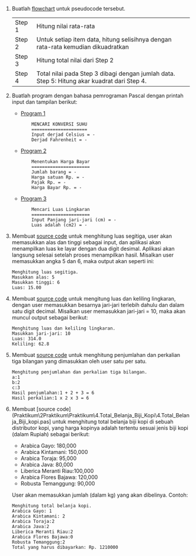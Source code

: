 1. Buatlah [flowchart](/Praktikum/2Praktikum/Modul/1.flowchartSD/flowchartSD.pdf) untuk pseudocode tersebut.

    <table>
        <tr>
            <td>Step 1</td>
            <td>Hitung nilai rata-rata</td>
        </tr>
        <tr>
            <td>Step 2</td>
            <td>Untuk setiap item data, hitung selisihnya dengan rata-rata kemudian dikuadratkan</td>
        </tr>
        <tr>
            <td>Step 3</td>
            <td>Hitung total nilai dari Step 2</td>
        </tr>
        <tr>
            <td>Step 4</td>
            <td>Total nilai pada Step 3 dibagi dengan jumlah data. Step 5: Hitung akar kuadrat dari Step 4.</td>
        </tr>
    </table>


2. Buatlah program dengan bahasa pemrograman Pascal dengan printah input dan tampilan berikut:
    - [Program 1](/Praktikum/2Praktikum/Modul/2.Konversi_Suhu/2.Konversi_Suhu.pas)
        ```
            MENCARI KONVERSI SUHU
            =====================
            Input derjad Celsius = -
            Derjad Fahrenheit = -
        ```
    - [Program 2](/Praktikum/2Praktikum/Modul/3.Menentukan_Harga_Bayar/3.Menentukan_Harga_bayar.pas)
        ```
            Menentukan Harga Bayar
            ======================
            Jumlah barang = -
            Harga satuan Rp. = -
            Pajak Rp. = -
            Harga Bayar Rp. = -
        ```
    - [Program 3](/Praktikum/2Praktikum/Modul/4.Mencari_Luas_Lingkaran/4.Mencari_Luas_Lingkaran.pas)
        ```
            Mencari Luas Lingkaran
            ======================
            Input Panjang jari-jari (cm) = -
            Luas adalah (cm2) = -
        ```

3. Membuat [source code](Praktikum\2Praktikum\Praktikum\1.Luas_Segitiga\1.Luas_Segitiga.pas) untuk menghitung luas segitiga, user akan memasukkan alas dan tinggi sebagai input, dan aplikasi akan menampilkan luas ke layar dengan dua digit desimal. Aplikasi akan langsung selesai setelah proses menampilkan hasil. Misalkan user memasukkan angka 5 dan 6, maka output akan seperti ini:
    ```
    Menghitung luas segitiga.
    Masukkan alas: 5
    Masukkan tinggi: 6
    Luas: 15.00
    ```

4. Membuat [source code](\Praktikum\2Praktikum\Praktikum\2.Luas_Dan_Keliling_Lingkaran\2.Luas_Dan_Keliling_Lingkaran.pas) untuk mengitung luas dan keliling lingkaran, dengan user memasukkan besarnya jari-jari terlebih dahulu dan dalam satu digit decimal. Misalkan user memasukkan jari-jari = 10, maka akan muncul output sebagai berikut:
    ```
    Menghitung luas dan keliling lingkaran.
    Masukkan jari-jari: 10
    Luas: 314.0
    Keliling: 62.8
    ```

5. Membuat [source code](\Praktikum\2Praktikum\Praktikum\3.Penjumlahan_Perkalian_3_Bilangan\3.Penjumlahan_Perkalian3Bilangan.pas) untuk menghitung penjumlahan dan perkalian tiga bilangan yang dimasukkan oleh user satu per satu.
    ```
    Menghitung penjumlahan dan perkalian tiga bilangan.
    a:1
    b:2
    c:3
    Hasil penjumlahan:1 + 2 + 3 = 6
    Hasil perkalian:1 x 2 x 3 = 6
    ```

6. Membuat [source code](Praktikum\2Praktikum\Praktikum\4.Total_Belanja_Biji_Kopi\4.Total_Belanja_Biji_kopi.pas] untuk menghitung total belanja biji kopi di sebuah distributor kopi, yang harga kopinya adalah tertentu sesuai jenis biji kopi (dalam Rupiah) sebagai berikut:
    - Arabica Gayo: 180,000
    - Arabica Kintamani: 150,000
    - Arabica Toraja: 95,000
    - Arabica Java: 80,000
    - Liberica Meranti Riau:100,000
    - Arabica Flores Bajawa: 120,000
    - Robusta Temanggung: 90,000

    User akan memasukkan jumlah (dalam kg) yang akan dibelinya. Contoh:
    ```
    Menghitung total belanja kopi.
    Arabica Gayo: 1
    Arabica Kintamani: 2
    Arabica Toraja:2
    Arabica Java:2
    Liberica Meranti Riau:2
    Arabica Flores Bajawa:0
    Robusta Temanggung:2
    Total yang harus dibayarkan: Rp. 1210000
    ```